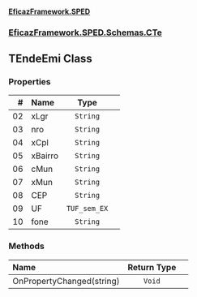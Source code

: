 #### [EficazFramework.SPED](EficazFrameworkSPED.md 'EficazFramework SPED')
### [EficazFramework.SPED.Schemas.CTe](EficazFramework.SPED.Schemas.CTe.md 'EficazFramework.SPED.Schemas.CTe')

## TEndeEmi Class
### Properties

| # | Name | Type | |
| ---: | :--- | :---: | :--- |
| 02 | xLgr | `String` |  |
| 03 | nro | `String` |  |
| 04 | xCpl | `String` |  |
| 05 | xBairro | `String` |  |
| 06 | cMun | `String` |  |
| 07 | xMun | `String` |  |
| 08 | CEP | `String` |  |
| 09 | UF | `TUF_sem_EX` |  |
| 10 | fone | `String` |  |
### Methods

| Name | Return Type | |
| :--- | :---: | :--- |
| OnPropertyChanged(string) | `Void` |  |
